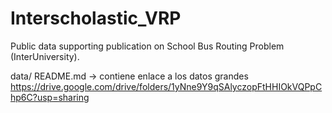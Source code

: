 # Interscholastic_VRP
Public data supporting publication on School Bus Routing Problem (InterUniversity).

data/
  README.md  → contiene enlace a los datos grandes
https://drive.google.com/drive/folders/1yNne9Y9qSAlyczopFtHHIOkVQPpChp6C?usp=sharing 
